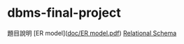 # dbms-final-project
題目說明
[ER model]([doc/ER model.pdf](https://github.com/ZeoXer/dbms-final-project/blob/main/doc/ER%20model.pdf))
[Relational Schema]([url](https://github.com/ZeoXer/dbms-final-project/blob/main/doc/relational%20schema.pdf))
